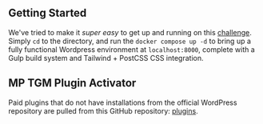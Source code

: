 ## Getting Started
We've tried to make it _super easy_ to get up and running on this [challenge](https://github.com/MeanPug/meanpug-wordpress-developer-challenge). Simply `cd` to the directory, and run the `docker compose up -d` to bring up a fully functional Wordpress environment at `localhost:8000`, complete with a Gulp build system and Tailwind + PostCSS CSS integration.

## MP TGM Plugin Activator
Paid plugins that do not have installations from the official WordPress repository are pulled from this GitHub repository: [plugins](https://github.com/alexmeanpug/plugins).